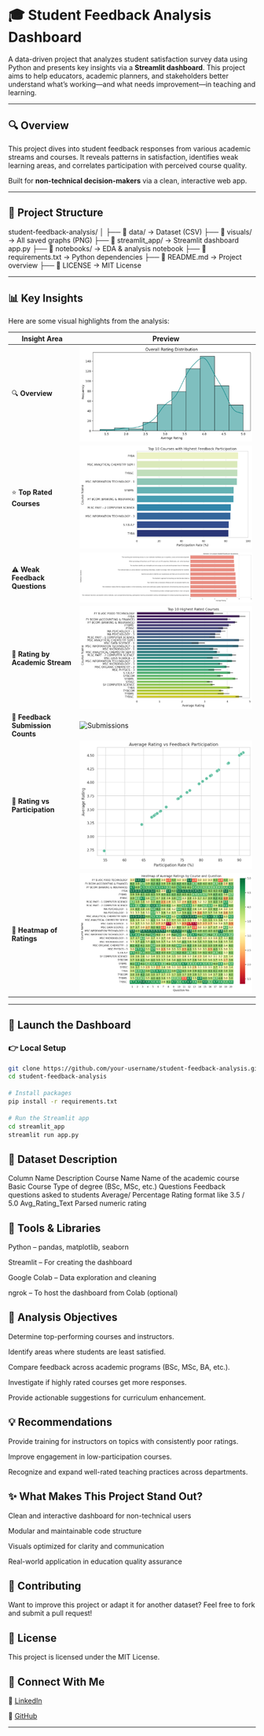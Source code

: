# 🎓 Student Feedback Analysis Dashboard

A data-driven project that analyzes student satisfaction survey data using Python and presents key insights via a **Streamlit dashboard**. This project aims to help educators, academic planners, and stakeholders better understand what’s working—and what needs improvement—in teaching and learning.

---

## 🔍 Overview

This project dives into student feedback responses from various academic streams and courses. It reveals patterns in satisfaction, identifies weak learning areas, and correlates participation with perceived course quality.

Built for **non-technical decision-makers** via a clean, interactive web app.

---

## 📂 Project Structure
student-feedback-analysis/
│
├── 📁 data/ → Dataset (CSV)
├── 📁 visuals/ → All saved graphs (PNG)
├── 📁 streamlit_app/ → Streamlit dashboard app.py
├── 📁 notebooks/ → EDA & analysis notebook
├── 📄 requirements.txt → Python dependencies
├── 📄 README.md → Project overview
├── 📄 LICENSE → MIT License

---

## 📊 Key Insights

Here are some visual highlights from the analysis:

| Insight Area                        | Preview |
|------------------------------------|---------|
| 🔍 **Overview**                    |![Overview](visuals/overview.png) |
| ⭐ **Top Rated Courses**           | ![Top Courses](visuals/top_courses.png) |
| ⚠️ **Weak Feedback Questions**     | ![Weak Areas](visuals/weak_questions.png) |
| 🧪 **Rating by Academic Stream**   | ![Stream Ratings](visuals/course_rating.png) |
| 👥 **Feedback Submission Counts**  | ![Submissions](visuals/satisfaction_stream.png) |
| 🔁 **Rating vs Participation**     | ![Correlation](visuals/Participation_Rating.png) |
| 🧯 **Heatmap of Ratings**          | ![Heatmap](visuals/participation_correlation.png) |

---

## 🚀 Launch the Dashboard

### 👉 Local Setup

```bash
git clone https://github.com/your-username/student-feedback-analysis.git
cd student-feedback-analysis

# Install packages
pip install -r requirements.txt

# Run the Streamlit app
cd streamlit_app
streamlit run app.py
```

## 📁 Dataset Description
Column Name	Description
Course Name	Name of the academic course
Basic Course	Type of degree (BSc, MSc, etc.)
Questions	Feedback questions asked to students
Average/ Percentage	Rating format like 3.5 / 5.0
Avg_Rating_Text	Parsed numeric rating

## 💼 Tools & Libraries
Python – pandas, matplotlib, seaborn

Streamlit – For creating the dashboard

Google Colab – Data exploration and cleaning

ngrok – To host the dashboard from Colab (optional)

## 🔎 Analysis Objectives
Determine top-performing courses and instructors.

Identify areas where students are least satisfied.

Compare feedback across academic programs (BSc, MSc, BA, etc.).

Investigate if highly rated courses get more responses.

Provide actionable suggestions for curriculum enhancement.

## 💡 Recommendations
Provide training for instructors on topics with consistently poor ratings.

Improve engagement in low-participation courses.

Recognize and expand well-rated teaching practices across departments.

## ✨ What Makes This Project Stand Out?
Clean and interactive dashboard for non-technical users

Modular and maintainable code structure

Visuals optimized for clarity and communication

Real-world application in education quality assurance

## 🤝 Contributing
Want to improve this project or adapt it for another dataset? Feel free to fork and submit a pull request!

## 📜 License
This project is licensed under the MIT License.

## 🔗 Connect With Me
💼 [LinkedIn](https://www.linkedin.com/in/ritesh-verma-a6054a294/)

🐙 [GitHub](https://github.com/RUV99341)


---
